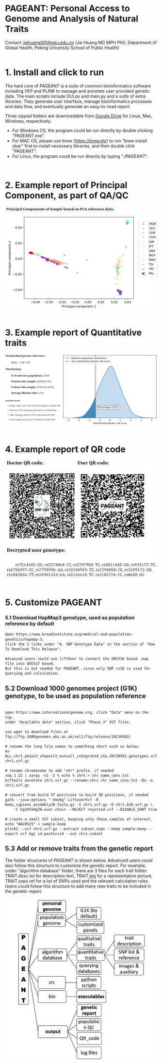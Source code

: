 
# PAGEANT: Personal Access to Genome and Analysis of Natural Traits

Contact: jiehuang001@pku.edu.cn (Jie Huang MD MPH PhD, Department of Global Health, Peking University School of Public Health)
<br />
<br />

# 1. Install and click to run

The hard core of PAGEANT is a suite of common bioinformatics software including VEP and PLINK to manage and annotate user provided genetic data. 
The main scripts include GUI.py and main.py and a suite of extra libraries. They generate user interface, manage bioinformatics processes and data flow, and eventually generate an easy-to-read report. 
<br />

Three zipped folders are downloadable from [Google Drive](https://drive.google.com/drive/folders/1utGpJNofmjqoV6TG8F9FqMv9iD-CKhwi?usp=sharing) for Linux, Mac, Windows, respectively. 
* For Windows OS, the program could be run directly by double clicking "PAGEANT.exe".
* For MAC OS, please use brew (https://brew.sh/) to run "brew install zbar" first to install necessary libraries, and then double click "PAGEANT".
* For Linux, the program could be run directly by typing "./PAGEANT".
<br />

# 2. Example report of Principal Component, as part of QA/QC

![example report for QC](./pictures/Fig_PC.png)
<br />
<br />

# 3. Example report of Quantitative traits

![example report for Quantitative traits](./pictures/Fig_Qt.png)
<br />
<br />

# 4. Example report of QR code

![example report for QR code](./pictures/Fig_QR.png)
<br />
<br />

# 5. Customize PAGEANT

### 5.1 Download HapMap3 genotype, used as population reference by default

```
Open https://www.broadinstitute.org/medical-and-population-genetics/hapmap-3， 
click the 3 links under "A. SNP Genotype Data" in the section of "How To Download This Release".

Advanced users could use liftOver to convert the GRCh36 based .map file into GRCh37 based.
But this is not needed for PAGEANT, since only SNP rsID is used for querying and calculation.

```

## 5.2 Download 1000 genomes project (G1K) genotype, to be used as population reference

```

open https://www.internationalgenome.org, click "Data" menu on the top.
under "Available data" section, click "Phase 3" VCF files.

use wget to download files at ftp://ftp.1000genomes.ebi.ac.uk/vol1/ftp/release/20130502/

# rename the long file names to something short such as below:
mv ALL.chr1.phase3_shapeit2_mvncall_integrated_v5a.20130502.genotypes.vcf.gz chr1.vcf.gz

# rename chromosome to add "chr" prefix, if needed
seq 1 22 | xargs -n1 -I % echo % chr% > chr_name_conv.txt
bcftools annotate chr1.vcf.gz --rename-chrs chr_name_conv.txt -Oz -o chr1.vcf.gz

# convert from build 37 positions to build 38 positions, if needed
gatk --java-options "-Xmx6g" LiftoverVcf -R Homo_sapiens_assembly38.fasta.gz -I chr1.vcf.gz -O chr1.b38.vcf.gz \
	-C hg19ToHg38.over.chain --REJECT rejected.vcf --DISABLE_SORT true

# create a small VCF subset, keeping only those samples of interest.
echo "NA20525" > sample.keep
plink2 --vcf chr1.vcf.gz --extract subset.snps --keep sample.keep --export vcf bgz id-paste=iid --out chr1.subset

```

## 5.3 Add or remove traits from the genetic report

The folder structures of PAGEANT is shown below. Advanced users could also follow this structure to customize the genetic report. For example, under "algorithm database" folder, there are 3 files for each trait folder: TRAIT.desc.txt for description text, TRAIT.jpg for a representative picture, TRAIT.snps.ref for a list of SNPs used and the relevant calculation rules. Users could follow this structure to add many new traits to be included in the genetic report.  

![Folder Structure](./pictures/Fig_folder.png)
